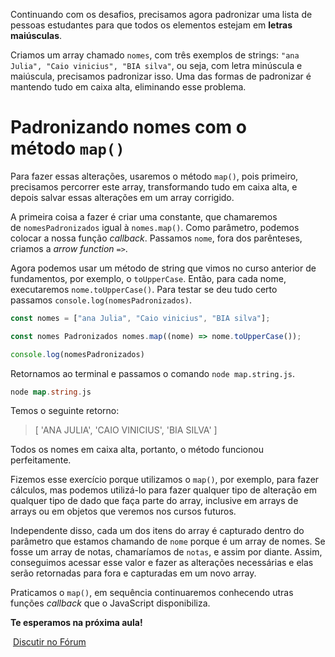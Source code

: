 Continuando com os desafios, precisamos agora padronizar uma lista de pessoas estudantes para que todos os elementos estejam em **letras maiúsculas**.

Criamos um array chamado `nomes`, com três exemplos de strings: `"ana Julia", "Caio vinicius", "BIA silva"`, ou seja, com letra minúscula e maiúscula, precisamos padronizar isso. Uma das formas de padronizar é mantendo tudo em caixa alta, eliminando esse problema.

# Padronizando nomes com o método `map()`

Para fazer essas alterações, usaremos o método `map()`, pois primeiro, precisamos percorrer este array, transformando tudo em caixa alta, e depois salvar essas alterações em um array corrigido.

A primeira coisa a fazer é criar uma constante, que chamaremos de `nomesPadronizados` igual à `nomes.map()`. Como parâmetro, podemos colocar a nossa função _callback_. Passamos `nome`, fora dos parênteses, criamos a _arrow function_ `=>`.

Agora podemos usar um método de string que vimos no curso anterior de fundamentos, por exemplo, o `toUpperCase`. Então, para cada nome, executaremos `nome.toUpperCase()`. Para testar se deu tudo certo passamos `console.log(nomesPadronizados)`.

```javascript
const nomes = ["ana Julia", "Caio vinicius", "BIA silva"];

const nomes Padronizados nomes.map((nome) => nome.toUpperCase());

console.log(nomesPadronizados)
```

Retornamos ao terminal e passamos o comando `node map.string.js`.

```go
node map.string.js
```

Temos o seguinte retorno:

> [ 'ANA JULIA', 'CAIO VINICIUS', 'BIA SILVA' ]

Todos os nomes em caixa alta, portanto, o método funcionou perfeitamente.

Fizemos esse exercício porque utilizamos o `map()`, por exemplo, para fazer cálculos, mas podemos utilizá-lo para fazer qualquer tipo de alteração em qualquer tipo de dado que faça parte do array, inclusive em arrays de arrays ou em objetos que veremos nos cursos futuros.

Independente disso, cada um dos itens do array é capturado dentro do parâmetro que estamos chamando de `nome` porque é um array de nomes. Se fosse um array de notas, chamaríamos de `notas`, e assim por diante. Assim, conseguimos acessar esse valor e fazer as alterações necessárias e elas serão retornadas para fora e capturadas em um novo array.

Praticamos o `map()`, em sequência continuaremos conhecendo utras funções _callback_ que o JavaScript disponibiliza.

**Te esperamos na próxima aula!**

 [Discutir no Fórum](https://cursos.alura.com.br/forum/curso-javascript-conhecendo-arrays/exercicio-alterando-strings-com-map/147953/novo)